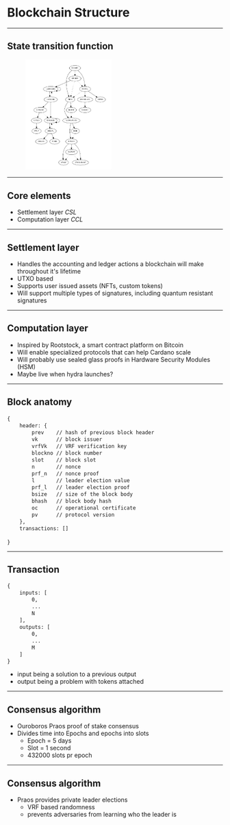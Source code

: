 # Blockchain Structure

---

## State transition function
<widget-text style="padding: 0 3em 0 3em">

<img src="../Description/stf.png" width="40%"/>

---

## Core elements 

* Settlement layer *CSL*
* Computation layer *CCL*

---

## Settlement layer

* Handles the accounting and ledger actions a blockchain will make throughout it's lifetime
* UTXO based
* Supports user issued assets (NFTs, custom tokens)
* Will support multiple types of signatures, including quantum resistant signatures

---

## Computation layer

* Inspired by Rootstock, a smart contract platform on Bitcoin
* Will enable specialized protocols that can help Cardano scale
* Will probably use sealed glass proofs in Hardware Security Modules (HSM)
* Maybe live when hydra launches?

---

## Block anatomy

```
{
    header: {
        prev    // hash of previous block header
        vk      // block issuer
        vrfVk   // VRF verification key
        blockno // block number
        slot    // block slot
        n       // nonce
        prf_n   // nonce proof
        l       // leader election value
        prf_l   // leader election proof
        bsize   // size of the block body
        bhash   // block body hash
        oc      // operational certificate
        pv      // protocol version
    },
    transactions: []

}
```

---

## Transaction

```
{
    inputs: [
        0,
        ...
        N
    ],
    outputs: [
        0,
        ...
        M
    ]
}
```
* input being a solution to a previous output
* output being a problem with tokens attached
---

## Consensus algorithm

* Ouroboros Praos proof of stake consensus
* Divides time into Epochs and epochs into slots
  - Epoch = 5 days
  - Slot = 1 second
  - 432000 slots pr epoch

---

## Consensus algorithm

* Praos provides private leader elections
  - VRF based randomness
  - prevents adversaries from learning who the leader is

